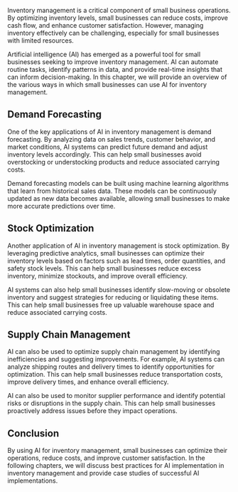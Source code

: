 
Inventory management is a critical component of small business operations. By optimizing inventory levels, small businesses can reduce costs, improve cash flow, and enhance customer satisfaction. However, managing inventory effectively can be challenging, especially for small businesses with limited resources.

Artificial intelligence (AI) has emerged as a powerful tool for small businesses seeking to improve inventory management. AI can automate routine tasks, identify patterns in data, and provide real-time insights that can inform decision-making. In this chapter, we will provide an overview of the various ways in which small businesses can use AI for inventory management.

Demand Forecasting
------------------

One of the key applications of AI in inventory management is demand forecasting. By analyzing data on sales trends, customer behavior, and market conditions, AI systems can predict future demand and adjust inventory levels accordingly. This can help small businesses avoid overstocking or understocking products and reduce associated carrying costs.

Demand forecasting models can be built using machine learning algorithms that learn from historical sales data. These models can be continuously updated as new data becomes available, allowing small businesses to make more accurate predictions over time.

Stock Optimization
------------------

Another application of AI in inventory management is stock optimization. By leveraging predictive analytics, small businesses can optimize their inventory levels based on factors such as lead times, order quantities, and safety stock levels. This can help small businesses reduce excess inventory, minimize stockouts, and improve overall efficiency.

AI systems can also help small businesses identify slow-moving or obsolete inventory and suggest strategies for reducing or liquidating these items. This can help small businesses free up valuable warehouse space and reduce associated carrying costs.

Supply Chain Management
-----------------------

AI can also be used to optimize supply chain management by identifying inefficiencies and suggesting improvements. For example, AI systems can analyze shipping routes and delivery times to identify opportunities for optimization. This can help small businesses reduce transportation costs, improve delivery times, and enhance overall efficiency.

AI can also be used to monitor supplier performance and identify potential risks or disruptions in the supply chain. This can help small businesses proactively address issues before they impact operations.

Conclusion
----------

By using AI for inventory management, small businesses can optimize their operations, reduce costs, and improve customer satisfaction. In the following chapters, we will discuss best practices for AI implementation in inventory management and provide case studies of successful AI implementations.
